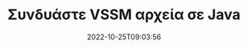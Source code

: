 ---
############################# Static ############################
layout: "auto-gen-merger"
date: 2022-10-25T09:03:56
draft: false
otherformats: dotm dotx epub html mht mhtml odp ods odt one otp ott pdf pps ppsx ppt

############################# Head ############################
head_title: "Συνδυάστε αρχεία VSSM μέσω Java & J2SE Documents Merger API"
head_description: "Συνδυάστε πολλά αρχεία VSSM σε Java χρησιμοποιώντας το API συγχώνευσης εγγράφων με όλα τα δεδομένα, το στυλ και τη μορφοποίηση ως έγγραφα προέλευσης."

############################# Header ############################
title: "Συνδυάστε VSSM αρχεία σε Java"
description: "Συνδυάστε το VSSM με μερικές γραμμές κώδικα Java."
bg_image: "https://cms.admin.containerize.com/templates/aspose/App_Themes/V3/images/bg/header1.png"
bg_overlay: false
button:
    enable: true
    icon: "fas fa-arrow-down"
    label: "Κατεβάστε δωρεάν δοκιμή"
    link: "https://downloads.groupdocs.com/merger/java"

############################# SubMenu ############################
submenu:
    enable: true

    left:
        img_alt: "GroupDocs.Merger for Java"
        image: "https://cms.admin.containerize.com/templates/groupdocs/images/product-logos/90x90-noborder/groupdocs-merger-java.png"
        product: "GroupDocs.Merger"
        platform: "Java"

    middle:
        button:

            # button loop
            - link: "https://apireference.groupdocs.com/merger/java"
              text: "Αναφορά API"

            # button loop
            - link: "https://github.com/groupdocs-merger"
              text: "Παραδείγματα κώδικα"

            # button loop
            - link: "https://products.groupdocs.app/merger/family"
              text: "Live Demos"

            # button loop
            - link: "https://purchase.groupdocs.com/pricing/merger/java"
              text: "Τιμολόγηση"

    right:
        link_download: "https://downloads.groupdocs.com/merger"
        link_learn: "https://docs.groupdocs.com/merger/java"
        link_buy: "https://purchase.groupdocs.com"

############################# About ############################
about:
    enable: true
    title: "Σχετικά με το API GroupDocs.Merger for Java"
    content: |
        Το [GroupDocs.Merger for Java](/el/merger/java/) παρέχει μια βολική λύση για συνδυασμό πολλαπλών PDF, Microsoft Office (Word, Excel, PowerPoint, OneNote), OpenDocument, HTML, εικόνων και πολλά άλλα έγγραφα σε ένα μόνο αρχείο σε εφαρμογές Java. Το GroupDocs.Merger θα σας εξοικονομήσει πολλή προσπάθεια, καθώς σας επιτρέπεται να συνδυάζετε έγγραφα VSSM - δεν χρειάζεται να εγκαταστήσετε λογισμικό τρίτου μέρους, εφαρμογές επιτραπέζιου υπολογιστή ή προσθήκες. Τώρα είναι περιττό να σπαταλάτε το χρόνο σας και να συνδυάζετε αρχεία χειροκίνητα! Η αποστολή του GroupDocs είναι να παρέχει την καλύτερη ποιότητα και να απλοποιεί τις ροές εργασίας επεξεργασίας εγγράφων.
        
        Το GroupDocs.Merger API είναι μια σωστή επιλογή για εταιρικές λύσεις που χρειάζονται δυνατότητες συνδυασμού αρχείων. Αυτά τα API υποστηρίζονται καλά σε όλα τα μεγάλα λειτουργικά συστήματα και πλατφόρμες, συμπεριλαμβανομένου του J2SE 7.0 (1.7), J2SE 8.0 (1.8), Java 10.

############################# Steps ############################
steps:
    enable: true
    title_left: "Συνδυάστε πολλά VSSM αρχεία στο Java"
    content_left: |
        Το [GroupDocs.Merger for Java](/el/merger/java/) διευκολύνει τους προγραμματιστές Java να συνδυάσουν πολλά αρχεία VSSM εφαρμόζοντας μερικά εύκολα βήματα.
        
        * Δημιουργήστε μια παρουσία του **Merger** και περάστε τη διαδρομή του εγγράφου προέλευσης ως παράμετρο κατασκευής.
        * Καλέστε **Join** της τάξης **Merger** και περάστε τη δεύτερη διαδρομή εγγράφου προέλευσης.
        * Καλέστε **Save** της τάξης **Merger** για να αποθηκεύσετε το συγχωνευμένο έγγραφο.

    title_right: "Απαιτήσεις συστήματος"
    content_right: |
        Τα API GroupDocs.Merger for Java υποστηρίζονται σε όλες τις μεγάλες πλατφόρμες και λειτουργικά συστήματα. Πριν εκτελέσετε τον παρακάτω κώδικα, βεβαιωθείτε ότι έχετε εγκαταστήσει τις ακόλουθες προϋποθέσεις στο σύστημά σας.

        * Λειτουργικά συστήματα: Microsoft Windows, Linux, MacOS
        * Περιβάλλοντα Ανάπτυξης: NetBeans, IntelliJ IDEA, Eclipse
        * πλαίσια: J2SE 7.0 (1.7), J2SE 8.0 (1.8), Java 10
        * Κατεβάστε την πιο πρόσφατη έκδοση του GroupDocs.Merger for Java από το [Maven](https://repository.groupdocs.com/webapp/#/artifacts/browse/tree/General/repo/com/groupdocs/groupdocs-merger)
         
    code: |
     {{% merger/additional-styles %}}
     {{< merger/code-merger title="Πώς να συνδυάσετε αρχεία VSSM χρησιμοποιώντας παράδειγμα κώδικα Java">}}

        ```java    
        // Συνδυάστε VSSM αρχεία χρησιμοποιώντας το GroupDocs.Merger for Java API
        // Άμεση συγχώνευση με το έγγραφο εισαγωγής VSSM
        Merger merger = new Merger("input_1.vssm");

        // Καλέστε τη μέθοδο σύνδεσης της παρουσίας κλάσης συγχώνευσης και περάστε τη δεύτερη διαδρομή εγγράφου προέλευσης
        merger.join("input_2.vssm");
    
        // Καλέστε τη μέθοδο αποθήκευσης της παρουσίας κλάσης συγχώνευσης για αποθήκευση του συγχωνευμένου εγγράφου
        merger.save("merged-file.vssm"); 
        ```
     {{< /merger/code-merger >}}

############################# Demos ############################
demos:
    enable: true
    title: "Ζωντανές επιδείξεις - Διαδικτυακή εφαρμογή για συνδυασμό εγγράφων"
    content: |
       Συνδυάστε περισσότερα από ένα VSSM αρχεία αυτήν τη στιγμή, μεταβαίνοντας στον ιστότοπο [GroupDocs.Merger Live Demos](https://products.groupdocs.app/merger/family).
       Η ζωντανή επίδειξη έχει τα ακόλουθα πλεονεκτήματα.
        
############################# About Formats ############################
about_formats:
    enable: true

############################# More Formats ############################
more_formats:
    enable: true
    title: "Συγχώνευση άλλων μορφών εγγράφων"
    content: |
        Το API συγχώνευσης εγγράφων Java για μορφές αρχείων και εικόνες. Συνδυάστε μερικές από τις δημοφιλείς μορφές εγγράφων όπως αναφέρονται παρακάτω.

############################# Back to top ###############################
back_to_top:
    enable: true
---